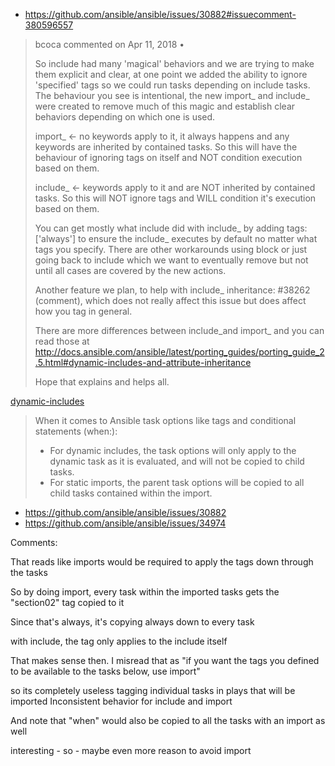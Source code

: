 
* https://github.com/ansible/ansible/issues/30882#issuecomment-380596557

> bcoca commented on Apr 11, 2018 •
>
> So include had many 'magical' behaviors and we are trying to make them explicit and clear, at one point we added the ability to ignore 'specified' tags so we could run tasks depending on include tasks.
>  The behaviour you see is intentional, the new import_ and include_ were created to remove much of this magic and establish clear behaviors depending on which one is used.
>
> import_ <- no keywords apply to it, it always happens and any keywords are inherited by contained tasks. 
> So this will have the behaviour of ignoring tags on itself and NOT condition execution based on them.
>
> include_ <- keywords apply to it and are NOT inherited by contained tasks. So this will NOT ignore tags and WILL condition it's execution based on them.
> 
> You can get mostly what include did with include_ by adding tags: ['always'] to ensure the include_ executes by default no matter what tags you specify. There are other workarounds using block or just going back to include which we want to eventually remove but not until all cases are covered by the new actions.
> 
> Another feature we plan, to help with include_ inheritance: #38262 (comment), which does not really affect this issue but does affect how you tag in general.
> 
> There are more differences between include_and import_ and you can read those at http://docs.ansible.com/ansible/latest/porting_guides/porting_guide_2.5.html#dynamic-includes-and-attribute-inheritance
> 
> Hope that explains and helps all.



[dynamic-includes](https://github.com/ansible/ansible/issues/30882#issuecomment-355857592)

> When it comes to Ansible task options like tags and conditional statements (when:):<br>
> * For dynamic includes, the task options will only apply to the dynamic task as it is evaluated, and will not be copied to child tasks.<br>
> * For static imports, the parent task options will be copied to all child tasks contained within the import.

* https://github.com/ansible/ansible/issues/30882
* https://github.com/ansible/ansible/issues/34974

Comments:

  That reads like imports would be required to apply the tags down through the tasks

  So by doing import, every task within the imported tasks gets the "section02" tag copied to it

  Since that's always, it's copying always down to every task

  with include, the tag only applies to the include itself

  That makes sense then. I misread that as "if you want the tags you defined to be available to the tasks below, use import"

  so its completely useless tagging individual tasks in plays that will be imported
  Inconsistent behavior for include and import

  And note that "when" would also be copied to all the tasks with an import as well

  interesting - so - maybe even more reason to avoid import

